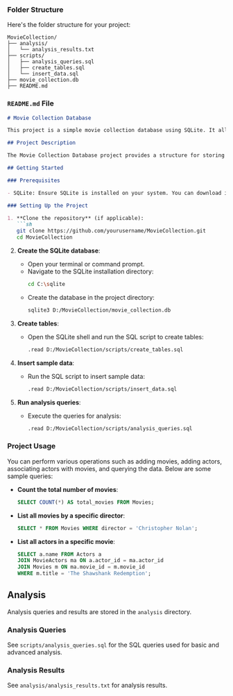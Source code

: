 
### Folder Structure

Here's the folder structure for your project:

```
MovieCollection/
├── analysis/
│   └── analysis_results.txt
├── scripts/
│   ├── analysis_queries.sql
│   ├── create_tables.sql
│   └── insert_data.sql
├── movie_collection.db
├── README.md
```

### `README.md` File

```markdown
# Movie Collection Database

This project is a simple movie collection database using SQLite. It allows for storing information about movies, actors, and their associations.

## Project Description

The Movie Collection Database project provides a structure for storing and managing information about movies, their genres, directors, and associated actors.

## Getting Started

### Prerequisites

- SQLite: Ensure SQLite is installed on your system. You can download it from [SQLite Downloads](https://www.sqlite.org/download.html).

### Setting Up the Project

1. **Clone the repository** (if applicable):
   ```sh
   git clone https://github.com/yourusername/MovieCollection.git
   cd MovieCollection
   ```

2. **Create the SQLite database**:
   - Open your terminal or command prompt.
   - Navigate to the SQLite installation directory:
     ```sh
     cd C:\sqlite
     ```
   - Create the database in the project directory:
     ```sh
     sqlite3 D:/MovieCollection/movie_collection.db
     ```

3. **Create tables**:
   - Open the SQLite shell and run the SQL script to create tables:
     ```sh
     .read D:/MovieCollection/scripts/create_tables.sql
     ```

4. **Insert sample data**:
   - Run the SQL script to insert sample data:
     ```sh
     .read D:/MovieCollection/scripts/insert_data.sql
     ```

5. **Run analysis queries**:
   - Execute the queries for analysis:
     ```sh
     .read D:/MovieCollection/scripts/analysis_queries.sql
     ```

### Project Usage

You can perform various operations such as adding movies, adding actors, associating actors with movies, and querying the data. Below are some sample queries:

- **Count the total number of movies**:
  ```sql
  SELECT COUNT(*) AS total_movies FROM Movies;
  ```

- **List all movies by a specific director**:
  ```sql
  SELECT * FROM Movies WHERE director = 'Christopher Nolan';
  ```

- **List all actors in a specific movie**:
  ```sql
  SELECT a.name FROM Actors a
  JOIN MovieActors ma ON a.actor_id = ma.actor_id
  JOIN Movies m ON ma.movie_id = m.movie_id
  WHERE m.title = 'The Shawshank Redemption';
  ```

## Analysis

Analysis queries and results are stored in the `analysis` directory.

### Analysis Queries

See `scripts/analysis_queries.sql` for the SQL queries used for basic and advanced analysis.

### Analysis Results

See `analysis/analysis_results.txt` for analysis results.


